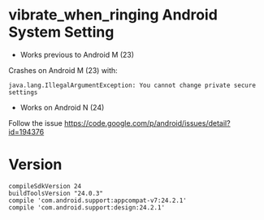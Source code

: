 # vibrate_when_ringing Android System Setting

- Works previous to Android M (23)

Crashes on Android M (23) with:
```
java.lang.IllegalArgumentException: You cannot change private secure settings
```
- Works on Android N (24)

Follow the issue https://code.google.com/p/android/issues/detail?id=194376

# Version

```
compileSdkVersion 24
buildToolsVersion "24.0.3"
compile 'com.android.support:appcompat-v7:24.2.1'
compile 'com.android.support:design:24.2.1'
```
